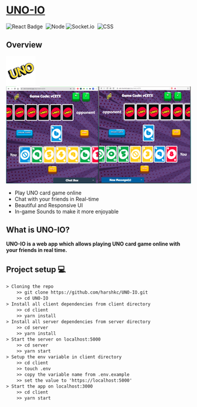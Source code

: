# [UNO-IO](https://uno-io.vercel.app/)

![React Badge](https://img.shields.io/badge/React-20232A?style=for-the-badge&logo=react&logoColor=61DAFB)&nbsp;
![Node](https://img.shields.io/badge/Node.js-339933?style=for-the-badge&logo=nodedotjs&logoColor=white)
![Socket.io](https://img.shields.io/badge/Socket.io-010101?&style=for-the-badge&logo=Socket.io&logoColor=white)&nbsp;
![CSS](https://img.shields.io/badge/CSS-239120?&style=for-the-badge&logo=&logoColor=white)&nbsp;
## Overview 
<img width="80" src="images/logo.png">
<img src="images/uno-ss.png">

- Play UNO card game online
- Chat with your friends in Real-time
- Beautiful and Responsive UI
- In-game Sounds to make it more enjoyable

## What is UNO-IO?

**UNO-IO is a web app which allows playing UNO card game online with your friends in real time.**

## Project setup 💻

```
> Cloning the repo
    >> git clone https://github.com/harshkc/UNO-IO.git
    >> cd UNO-IO
> Install all client dependencies from client directory
    >> cd client
    >> yarn install
> Install all server dependencies from server directory
    >> cd server
    >> yarn install   
> Start the server on localhost:5000
    >> cd server
    >> yarn start
> Setup the env variable in client directory
    >> cd client
    >> touch .env 
    >> copy the variable name from .env.example
    >> set the value to 'https://localhost:5000'
> Start the app on localhost:3000
    >> cd client
    >> yarn start

```
